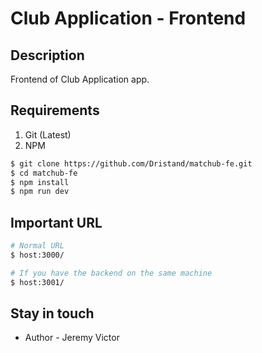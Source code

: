 # Club Application - Frontend

## Description

Frontend of Club Application app.

## Requirements
1. Git (Latest)
2. NPM

```bash
$ git clone https://github.com/Dristand/matchub-fe.git
$ cd matchub-fe
$ npm install
$ npm run dev
```

## Important URL
```bash
# Normal URL
$ host:3000/

# If you have the backend on the same machine
$ host:3001/
```

## Stay in touch

- Author - Jeremy Victor
